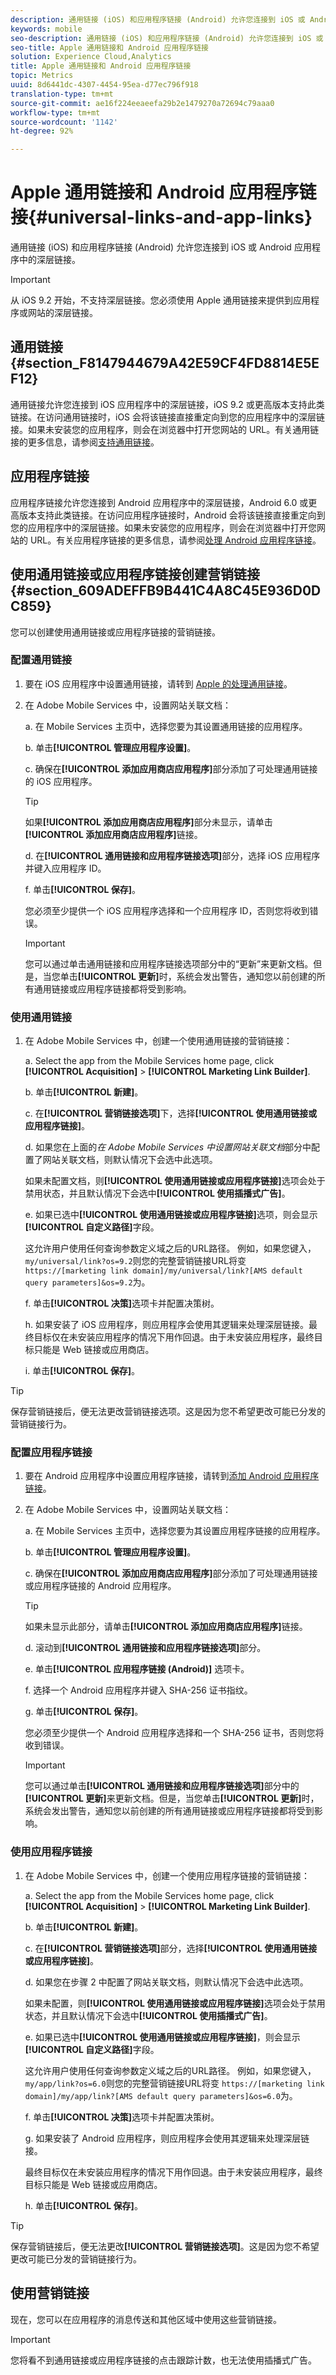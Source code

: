 ```yaml
---
description: 通用链接 (iOS) 和应用程序链接 (Android) 允许您连接到 iOS 或 Android 应用程序中的深层链接。
keywords: mobile
seo-description: 通用链接 (iOS) 和应用程序链接 (Android) 允许您连接到 iOS 或 Android 应用程序中的深层链接。
seo-title: Apple 通用链接和 Android 应用程序链接
solution: Experience Cloud,Analytics
title: Apple 通用链接和 Android 应用程序链接
topic: Metrics
uuid: 8d6441dc-4307-4454-95ea-d77ec796f918
translation-type: tm+mt
source-git-commit: ae16f224eeaeefa29b2e1479270a72694c79aaa0
workflow-type: tm+mt
source-wordcount: '1142'
ht-degree: 92%

---
```



# Apple 通用链接和 Android 应用程序链接{#universal-links-and-app-links}

通用链接 (iOS) 和应用程序链接 (Android) 允许您连接到 iOS 或 Android 应用程序中的深层链接。

>[!IMPORTANT]
>
>从 iOS 9.2 开始，不支持深层链接。您必须使用 Apple 通用链接来提供到应用程序或网站的深层链接。

## 通用链接 {#section_F8147944679A42E59CF4FD8814E5EF12}

通用链接允许您连接到 iOS 应用程序中的深层链接，iOS 9.2 或更高版本支持此类链接。在访问通用链接时，iOS 会将该链接直接重定向到您的应用程序中的深层链接。如果未安装您的应用程序，则会在浏览器中打开您网站的 URL。有关通用链接的更多信息，请参阅[支持通用链接](https://developer.apple.com/library/content/documentation/General/Conceptual/AppSearch/UniversalLinks.html)。

## 应用程序链接

应用程序链接允许您连接到 Android 应用程序中的深层链接，Android 6.0 或更高版本支持此类链接。在访问应用程序链接时，Android 会将该链接直接重定向到您的应用程序中的深层链接。如果未安装您的应用程序，则会在浏览器中打开您网站的 URL。有关应用程序链接的更多信息，请参阅[处理 Android 应用程序链接](https://developer.android.com/training/app-links/index.html)。

## 使用通用链接或应用程序链接创建营销链接 {#section_609ADEFFB9B441C4A8C45E936D0DC859}

您可以创建使用通用链接或应用程序链接的营销链接。

### 配置通用链接

1. 要在 iOS 应用程序中设置通用链接，请转到 [Apple 的处理通用链接](https://developer.apple.com/documentation/uikit/inter-process_communication/allowing_apps_and_websites_to_link_to_your_content/handling_universal_links)。

2. 在 Adobe Mobile Services 中，设置网站关联文档：

   a. 在 Mobile Services 主页中，选择您要为其设置通用链接的应用程序。

   b. 单击&#x200B;**[!UICONTROL 管理应用程序设置]**。

   c. 确保在&#x200B;**[!UICONTROL 添加应用商店应用程序]**&#x200B;部分添加了可处理通用链接的 iOS 应用程序。

   >[!TIP]
   >
   >如果&#x200B;**[!UICONTROL 添加应用商店应用程序]**&#x200B;部分未显示，请单击&#x200B;**[!UICONTROL 添加应用商店应用程序]**&#x200B;链接。

   d. 在&#x200B;**[!UICONTROL 通用链接和应用程序链接选项]**&#x200B;部分，选择 iOS 应用程序并键入应用程序 ID。

   f. 单击&#x200B;**[!UICONTROL 保存]**。

   您必须至少提供一个 iOS 应用程序选择和一个应用程序 ID，否则您将收到错误。

   >[!IMPORTANT]
   >
   >您可以通过单击通用链接和应用程序链接选项部分中的“更新”来更新文档。但是，当您单击&#x200B;**[!UICONTROL 更新]**&#x200B;时，系统会发出警告，通知您以前创建的所有通用链接或应用程序链接都将受到影响。

### 使用通用链接

1. 在 Adobe Mobile Services 中，创建一个使用通用链接的营销链接：

   a. Select the app from the Mobile Services home page, click **[!UICONTROL Acquisition]** > **[!UICONTROL Marketing Link Builder]**.

   b. 单击&#x200B;**[!UICONTROL 新建]**。

   c. 在&#x200B;**[!UICONTROL 营销链接选项]**&#x200B;下，选择&#x200B;**[!UICONTROL 使用通用链接或应用程序链接]**。

   d. 如果您在上面的&#x200B;*在 Adobe Mobile Services 中设置网站关联文档*&#x200B;部分中配置了网站关联文档，则默认情况下会选中此选项。

   如果未配置文档，则&#x200B;**[!UICONTROL 使用通用链接或应用程序链接]**&#x200B;选项会处于禁用状态，并且默认情况下会选中&#x200B;**[!UICONTROL 使用插播式广告]**。

   e. 如果已选中&#x200B;**[!UICONTROL 使用通用链接或应用程序链接]**&#x200B;选项，则会显示&#x200B;**[!UICONTROL 自定义路径]**&#x200B;字段。

   这允许用户使用任何查询参数定义域之后的URL路径。 例如，如果您键入， `my/universal/link?os=9.2`则您的完整营销链接URL将变 `https://[marketing link domain]/my/universal/link?[AMS default query parameters]&os=9.2`为。

   f. 单击&#x200B;**[!UICONTROL 决策]**&#x200B;选项卡并配置决策树。

   h. 如果安装了 iOS 应用程序，则应用程序会使用其逻辑来处理深层链接。最终目标仅在未安装应用程序的情况下用作回退。由于未安装应用程序，最终目标只能是 Web 链接或应用商店。

   i. 单击&#x200B;**[!UICONTROL 保存]**。

>[!TIP]
>
>保存营销链接后，便无法更改营销链接选项。这是因为您不希望更改可能已分发的营销链接行为。


### 配置应用程序链接

1. 要在 Android 应用程序中设置应用程序链接，请转到[添加 Android 应用程序链接](https://developer.android.com/studio/write/app-link-indexing)。

1. 在 Adobe Mobile Services 中，设置网站关联文档：

   a. 在 Mobile Services 主页中，选择您要为其设置应用程序链接的应用程序。

   b. 单击&#x200B;**[!UICONTROL 管理应用程序设置]**。

   c. 确保在&#x200B;**[!UICONTROL 添加应用商店应用程序]**&#x200B;部分添加了可处理通用链接或应用程序链接的 Android 应用程序。

   >[!TIP]
   >
   >如果未显示此部分，请单击&#x200B;**[!UICONTROL 添加应用商店应用程序]**&#x200B;链接。

   d. 滚动到&#x200B;**[!UICONTROL 通用链接和应用程序链接选项]**&#x200B;部分。

   e. 单击&#x200B;**[!UICONTROL 应用程序链接 (Android)]** 选项卡。

   f. 选择一个 Android 应用程序并键入 SHA-256 证书指纹。

   g. 单击&#x200B;**[!UICONTROL 保存]**。

   您必须至少提供一个 Android 应用程序选择和一个 SHA-256 证书，否则您将收到错误。

   >[!IMPORTANT]
   >
   >您可以通过单击&#x200B;**[!UICONTROL 通用链接和应用程序链接选项]**&#x200B;部分中的&#x200B;**[!UICONTROL 更新]**&#x200B;来更新文档。但是，当您单击&#x200B;**[!UICONTROL 更新]**&#x200B;时，系统会发出警告，通知您以前创建的所有通用链接或应用程序链接都将受到影响。

### 使用应用程序链接

1. 在 Adobe Mobile Services 中，创建一个使用应用程序链接的营销链接：

   a. Select the app from the Mobile Services home page, click **[!UICONTROL Acquisition]** > **[!UICONTROL Marketing Link Builder]**.

   b. 单击&#x200B;**[!UICONTROL 新建]**。

   c. 在&#x200B;**[!UICONTROL 营销链接选项]**&#x200B;部分，选择&#x200B;**[!UICONTROL 使用通用链接或应用程序链接]**。

   d. 如果您在步骤 2 中配置了网站关联文档，则默认情况下会选中此选项。

   如果未配置，则&#x200B;**[!UICONTROL 使用通用链接或应用程序链接]**&#x200B;选项会处于禁用状态，并且默认情况下会选中&#x200B;**[!UICONTROL 使用插播式广告]**。

   e. 如果已选中&#x200B;**[!UICONTROL 使用通用链接或应用程序链接]**，则会显示&#x200B;**[!UICONTROL 自定义路径]**&#x200B;字段。

   这允许用户使用任何查询参数定义域之后的URL路径。 例如，如果您键入， `my/app/link?os=6.0`则您的完整营销链接URL将变 `https://[marketing link domain]/my/app/link?[AMS default query parameters]&os=6.0`为。

   f. 单击&#x200B;**[!UICONTROL 决策]**&#x200B;选项卡并配置决策树。

   g. 如果安装了 Android 应用程序，则应用程序会使用其逻辑来处理深层链接。

   最终目标仅在未安装应用程序的情况下用作回退。由于未安装应用程序，最终目标只能是 Web 链接或应用商店。

   h. 单击&#x200B;**[!UICONTROL 保存]**。

>[!TIP]
>
>保存营销链接后，便无法更改&#x200B;**[!UICONTROL 营销链接选项]**。这是因为您不希望更改可能已分发的营销链接行为。

## 使用营销链接

现在，您可以在应用程序的消息传送和其他区域中使用这些营销链接。

>[!IMPORTANT]
>
>您将看不到通用链接或应用程序链接的点击跟踪计数，也无法使用插播式广告。


